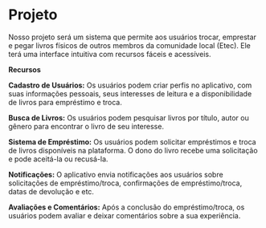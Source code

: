 # Projeto

Nosso projeto será um sistema que permite aos usuários trocar, emprestar e pegar livros físicos de outros membros da comunidade local (Etec). Ele terá uma interface intuitiva com recursos fáceis e acessíveis.

**Recursos**

**Cadastro de Usuários:** Os usuários podem criar perfis no aplicativo, com suas informações pessoais, seus interesses de leitura e a disponibilidade de livros para empréstimo e troca.

**Busca de Livros:** Os usuários podem pesquisar livros por título, autor ou gênero para encontrar o livro de seu interesse.

**Sistema de Empréstimo:** Os usuários podem solicitar empréstimos e troca de livros disponíveis na plataforma. O dono do livro recebe uma solicitação e pode aceitá-la ou recusá-la.

**Notificações:** O aplicativo envia notificações aos usuários sobre solicitações de empréstimo/troca, confirmações de empréstimo/troca, datas de devolução e etc.

**Avaliações e Comentários:** Após a conclusão do empréstimo/troca, os usuários podem avaliar e deixar comentários sobre a sua experiência.
